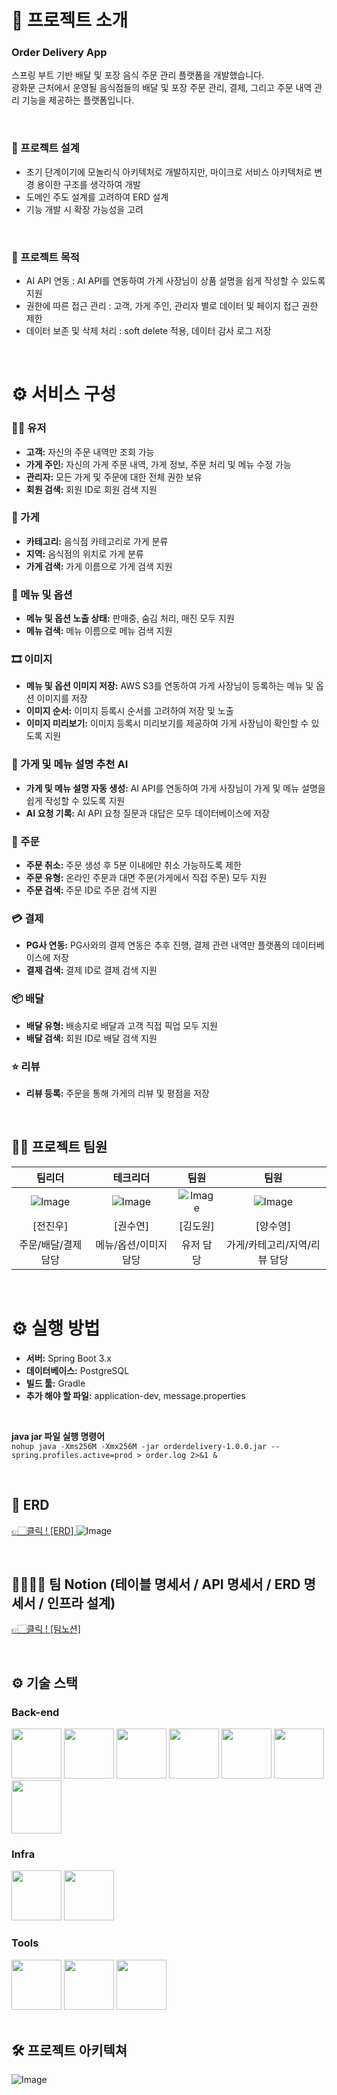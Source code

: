 <div align="center">

</div> 

# 📝 프로젝트 소개
### Order Delivery App
스프링 부트 기반 배달 및 포장 음식 주문 관리 플랫폼을 개발했습니다. <br />
광화문 근처에서 운영될 음식점들의 배달 및 포장 주문 관리, 결제, 그리고 주문 내역 관리 기능을 제공하는 플랫폼입니다.

<br />

### 📄 프로젝트 설계
- 초기 단계이기에 모놀리식 아키텍처로 개발하지만, 마이크로 서비스 아키텍처로 변경 용이한 구조를 생각하여 개발
- 도메인 주도 설계를 고려하여 ERD 설계
- 기능 개발 시 확장 가능성을 고려
<br />

### 🚩 프로젝트 목적
- AI API 연동 : AI API를 연동하여 가게 사장님이 상품 설명을 쉽게 작성할 수 있도록 지원
- 권한에 따른 접근 관리 : 고객, 가게 주인, 관리자 별로 데이터 및 페이지 접근 권한 제한
- 데이터 보존 및 삭제 처리 : soft delete 적용, 데이터 감사 로그 저장

<br />

# ⚙️ 서비스 구성 <br />
### 🙍‍♀️ 유저 <br />
- **고객:** 자신의 주문 내역만 조회 가능
- **가게 주인:** 자신의 가게 주문 내역, 가게 정보, 주문 처리 및 메뉴 수정 가능
- **관리자:** 모든 가게 및 주문에 대한 전체 권한 보유
- **회원 검색:** 회원 ID로 회원 검색 지원
  
### 🏪 가게 <br />
- **카테고리:** 음식점 카테고리로 가게 분류
- **지역:** 음식점의 위치로 가게 분류
- **가게 검색:** 가게 이름으로 가게 검색 지원

### 🍕 메뉴 및 옵션 <br />
- **메뉴 및 옵션 노출 상태:** 판매중, 숨김 처리, 매진 모두 지원
- **메뉴 검색:** 메뉴 이름으로 메뉴 검색 지원

### 🎞️ 이미지 <br />
- **메뉴 및 옵션 이미지 저장:** AWS S3를 연동하여 가게 사장님이 등록하는 메뉴 및 옵션 이미지를 저장
- **이미지 순서:** 이미지 등록시 순서를 고려하여 저장 및 노출
- **이미지 미리보기:** 이미지 등록시 미리보기를 제공하여 가게 사장님이 확인할 수 있도록 지원

### 🤖 가게 및 메뉴 설명 추천 AI <br />
- **가게 및 메뉴 설명 자동 생성:** AI API를 연동하여 가게 사장님이 가게 및 메뉴 설명을 쉽게 작성할 수 있도록 지원
- **AI 요청 기록:** AI API 요청 질문과 대답은 모두 데이터베이스에 저장

### 📜 주문 <br />
- **주문 취소:** 주문 생성 후 5분 이내에만 취소 가능하도록 제한
- **주문 유형:** 온라인 주문과 대면 주문(가게에서 직접 주문) 모두 지원
- **주문 검색:** 주문 ID로 주문 검색 지원

### 💳 결제 <br />
- **PG사 연동:** PG사와의 결제 연동은 추후 진행, 결제 관련 내역만 플랫폼의 데이터베이스에 저장
- **결제 검색:** 결제 ID로 결제 검색 지원

### 📦 배달 <br />
- **배달 유형:** 배송지로 배달과 고객 직접 픽업 모두 지원
- **배달 검색:** 회원 ID로 배달 검색 지원

### ⭐ 리뷰 <br />
- **리뷰 등록:** 주문을 통해 가게의 리뷰 및 평점을 저장

<br />

## 💁‍♂️ 프로젝트 팀원
|팀리더|테크리더|팀원|팀원|
|:---:|:---:|:---:|:---:|
|![Image](https://github.com/user-attachments/assets/991ca779-80a6-455e-8db3-25e77e1c965d) | ![Image](https://github.com/user-attachments/assets/88e733b5-8f09-4c5a-b14d-6243bbcf756d) |![Image](https://github.com/user-attachments/assets/d85abdfc-3e8e-4db4-828b-7eeb9cd5bb8c) | ![Image](https://github.com/user-attachments/assets/773cb7d4-787f-49f9-a494-835fd356ef31) |
|[전진우]|[권수연]|[김도원]|[양수영]|
|주문/배달/결제 담당|메뉴/옵션/이미지 담당|유저 담당|가게/카테고리/지역/리뷰 담당|

<br />

# ⚙️ 실행 방법 <br />
- **서버:** Spring Boot 3.x
- **데이터베이스:** PostgreSQL
- **빌드 툴:**  Gradle
- **추가 해야 할 파일:** application-dev, message.properties

 <br />

  **java jar 파일 실행 명령어** <br />
  `nohup java -Xms256M -Xmx256M -jar orderdelivery-1.0.0.jar --spring.profiles.active=prod > order.log 2>&1 &`



<br />

## 📜 ERD
<a href="https://dbdiagram.io/d/delivery-platform-MSA-67ada54c263d6cf9a00276cf" target="_blank">👉🏻클릭 !  [ERD] </a>
![Image](https://github.com/user-attachments/assets/8d24131c-3420-40a8-83de-3f0cae4a4897)

<br />

## 👨‍👩‍👧‍👦 팀 Notion (테이블 명세서 / API 명세서 / ERD 명세서 / 인프라 설계)
<a href="https://equable-editorial-3a0.notion.site/Order-Delivery-App-1a5e417ae47880e6909fc317d5d7aa27" target="_blank">👉🏻클릭 !  [팀노션] </a>

<br />

## ⚙ 기술 스택

### Back-end
<div>
<img src="https://github.com/yewon-Noh/readme-template/blob/main/skills/Java.png?raw=true" width="80">
<img src="https://github.com/yewon-Noh/readme-template/blob/main/skills/SpringBoot.png?raw=true" width="80">
<img src="https://github.com/yewon-Noh/readme-template/blob/main/skills/SpringSecurity.png?raw=true" width="80">
<img src="https://github.com/yewon-Noh/readme-template/blob/main/skills/SpringDataJPA.png?raw=true" width="80">
<img src="https://github.com/yewon-Noh/readme-template/blob/main/skills/JWT.png?raw=true" width="80">
<img src="https://github.com/yewon-Noh/readme-template/blob/main/skills/Qeurydsl.png?raw=true" width="80">
<img src="https://github.com/user-attachments/assets/08e68472-fbdc-4a86-a2af-b28bb37ff132?raw=true" width="80" height="85">
</div>

### Infra
<div>
<img src="https://github.com/yewon-Noh/readme-template/blob/main/skills/AWSEC2.png?raw=true" width="80">
<img src="https://github.com/user-attachments/assets/d5fdd0bb-2308-47a6-99e7-17d628ac905e?raw=true" width="80" height="80">



### Tools
<div>
<img src="https://github.com/yewon-Noh/readme-template/blob/main/skills/Github.png?raw=true" width="80">
<img src="https://github.com/yewon-Noh/readme-template/blob/main/skills/Notion.png?raw=true" width="80">
<img src="https://github.com/yewon-Noh/readme-template/blob/main/skills/Figma.png?raw=true" width="80">
</div>

<br />

## 🛠️ 프로젝트 아키텍쳐
![Image](https://github.com/user-attachments/assets/4cebee88-0c48-487b-9358-1db56a36d649)
